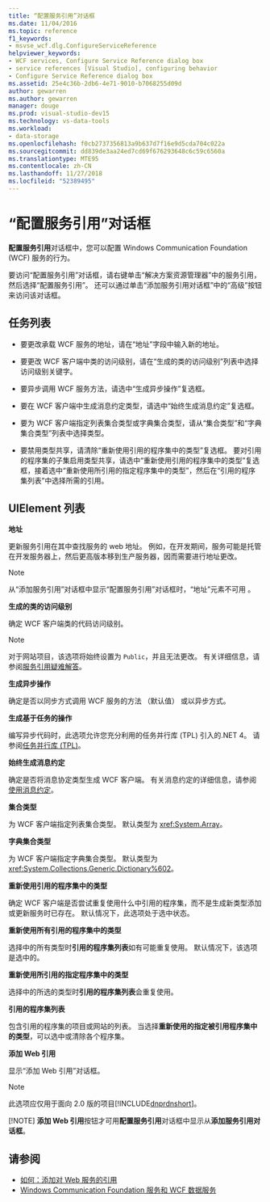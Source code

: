```yaml
---
title: “配置服务引用”对话框
ms.date: 11/04/2016
ms.topic: reference
f1_keywords:
- msvse_wcf.dlg.ConfigureServiceReference
helpviewer_keywords:
- WCF services, Configure Service Reference dialog box
- service references [Visual Studio], configuring behavior
- Configure Service Reference dialog box
ms.assetid: 25e4c36b-2db6-4e71-9010-b7068255d09d
author: gewarren
ms.author: gewarren
manager: douge
ms.prod: visual-studio-dev15
ms.technology: vs-data-tools
ms.workload:
- data-storage
ms.openlocfilehash: f0cb2737356813a9b637d7f16e9d5cda704c022a
ms.sourcegitcommit: dd839de3aa24ed7cd69f676293648c6c59c6560a
ms.translationtype: MTE95
ms.contentlocale: zh-CN
ms.lasthandoff: 11/27/2018
ms.locfileid: "52389495"
---
```

# <a name="configure-service-reference-dialog-box"></a>“配置服务引用”对话框

**配置服务引用**对话框中，您可以配置 Windows Communication Foundation (WCF) 服务的行为。

要访问“配置服务引用”对话框，请右键单击“解决方案资源管理器”中的服务引用，然后选择“配置服务引用”。 还可以通过单击“添加服务引用对话框”中的“高级”按钮来访问该对话框。

## <a name="task-list"></a>任务列表

- 要更改承载 WCF 服务的地址，请在“地址”字段中输入新的地址。

- 要更改 WCF 客户端中类的访问级别，请在“生成的类的访问级别”列表中选择访问级别关键字。

- 要异步调用 WCF 服务方法，请选中“生成异步操作”复选框。

- 要在 WCF 客户端中生成消息约定类型，请选中“始终生成消息约定”复选框。

- 要为 WCF 客户端指定列表集合类型或字典集合类型，请从“集合类型”和“字典集合类型”列表中选择类型。

- 要禁用类型共享，请清除“重新使用引用的程序集中的类型”复选框。 要对引用的程序集的子集启用类型共享，请选中“重新使用引用的程序集中的类型”复选框，接着选中“重新使用所引用的指定程序集中的类型”，然后在“引用的程序集列表”中选择所需的引用。

## <a name="uielement-list"></a>UIElement 列表

 **地址**

 更新服务引用在其中查找服务的 web 地址。 例如，在开发期间，服务可能是托管在开发服务器上，然后更高版本移到生产服务器，因而需要进行地址更改。

> [!NOTE]
> 从“添加服务引用”对话框中显示“配置服务引用”对话框时，“地址”元素不可用 。

 **生成的类的访问级别**

 确定 WCF 客户端类的代码访问级别。

> [!NOTE]
> 对于网站项目，该选项将始终设置为 `Public`，并且无法更改。 有关详细信息，请参阅[服务引用疑难解答](../data-tools/troubleshooting-service-references.md)。

 **生成异步操作**

 确定是否以同步方式调用 WCF 服务的方法 （默认值） 或以异步方式。

 **生成基于任务的操作**

 编写异步代码时，此选项允许您充分利用的任务并行库 (TPL) 引入的.NET 4。 请参阅[任务并行库 (TPL)](/dotnet/standard/parallel-programming/task-parallel-library-tpl)。

 **始终生成消息约定**

 确定是否将消息协定类型生成 WCF 客户端。 有关消息约定的详细信息，请参阅[使用消息约定](/dotnet/framework/wcf/feature-details/using-message-contracts)。

 **集合类型**

 为 WCF 客户端指定列表集合类型。 默认类型为 <xref:System.Array>。

 **字典集合类型**

 为 WCF 客户端指定字典集合类型。 默认类型为 <xref:System.Collections.Generic.Dictionary%602>。

 **重新使用引用的程序集中的类型**

 确定 WCF 客户端是否尝试重复使用什么中引用的程序集，而不是生成新类型添加或更新服务时已存在。 默认情况下，此选项处于选中状态。

 **重新使用所有引用的程序集中的类型**

 选择中的所有类型时**引用的程序集列表**如有可能重复使用。 默认情况下，该选项是选中的。

 **重新使用所引用的指定程序集中的类型**

 选择中的所选的类型时**引用的程序集列表**会重复使用。

 **引用的程序集列表**

 包含引用的程序集的项目或网站的列表。 当选择**重新使用的指定被引用程序集中的类型**，可以选中或清除各个程序集。

 **添加 Web 引用**

 显示“添加 Web 引用”对话框。

> [!NOTE]
> 此选项应仅用于面向 2.0 版的项目[!INCLUDE[dnprdnshort](../code-quality/includes/dnprdnshort_md.md)]。
>
> [!NOTE]
> **添加 Web 引用**按钮才可用**配置服务引用**对话框中显示从**添加服务引用对话框**。

## <a name="see-also"></a>请参阅

- [如何：添加对 Web 服务的引用](how-to-add-update-or-remove-a-wcf-data-service-reference.md)
- [Windows Communication Foundation 服务和 WCF 数据服务](../data-tools/configure-service-reference-dialog-box.md)